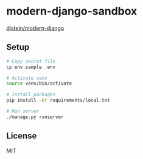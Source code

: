 # modern-django-sandbox

[djstein/modern-django](https://github.com/djstein/modern-django)

## Setup

```sh
# Copy secret file
cp env.sample .env

# Activate venv
source venv/bin/activate

# Install packages
pip install -Ur requirements/local.txt

# Run server
./manage.py runserver
```

## License

MIT
